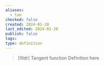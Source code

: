 ```yaml
---
aliases:
  - tan
checked: false
created: 2024-01-20
last_edited: 2024-01-20
publish: false
tags: 
type: definition
---
```

>[!tldr] Tangent function
>Definition here

